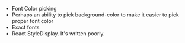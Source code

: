 * Font Color picking
* Perhaps an ability to pick background-color to make it easier to pick proper font color
* Exact fonts
* React StyleDisplay. It's written poorly.